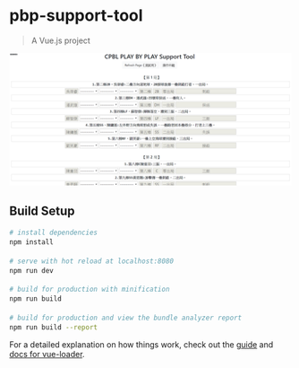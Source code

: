 # pbp-support-tool

> A Vue.js project

![image](https://github.com/ndliu3549/pbp-support-tool-crowdsourced/blob/master/demo_new_01.gif)

## Build Setup

``` bash
# install dependencies
npm install

# serve with hot reload at localhost:8080
npm run dev

# build for production with minification
npm run build

# build for production and view the bundle analyzer report
npm run build --report
```

For a detailed explanation on how things work, check out the [guide](http://vuejs-templates.github.io/webpack/) and [docs for vue-loader](http://vuejs.github.io/vue-loader).
